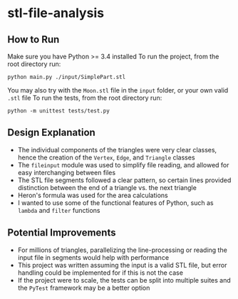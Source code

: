 # stl-file-analysis

## How to Run

Make sure you have Python >= 3.4 installed
To run the project, from the root directory run:

```
python main.py ./input/SimplePart.stl
```

You may also try with the `Moon.stl` file in the `input` folder, or your own valid `.stl` file
To run the tests, from the root directory run:

```
python -m unittest tests/test.py
```

## Design Explanation

- The individual components of the triangles were very clear classes, hence the creation of the `Vertex`, `Edge`, and `Triangle` classes
- The `fileinput` module was used to simplify file reading, and allowed for easy interchanging between files
- The STL file segments followed a clear pattern, so certain lines provided distinction between the end of a triangle vs. the next triangle
- Heron's formula was used for the area calculations
- I wanted to use some of the functional features of Python, such as `lambda` and `filter` functions

## Potential Improvements

- For millions of triangles, parallelizing the line-processing or reading the input file in segments would help with performance
- This project was written assuming the input is a valid STL file, but error handling could be implemented for if this is not the case
- If the project were to scale, the tests can be split into multiple suites and the `PyTest` framework may be a better option

